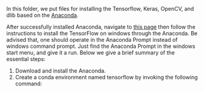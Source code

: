 In this folder, we put files for installing the Tensorflow, Keras, OpenCV, and dlib based on the [Anaconda](https://www.anaconda.com/download/).

After successfully installed Anaconda, navigate to [this page](https://www.tensorflow.org/install/install_windows#installing_with_anaconda) then follow the instructions to install the TensorFlow on windows through the Anaconda. Be advised that, one should operate in the Anaconda Prompt instead of windows command prompt. Just find the Anaconda Prompt in the windows start menu, and give it a run. Below we give a brief summary of the essential steps:

1. Download and install the Anaconda.
2. Create a conda environment named tensorflow by invoking the following command:

